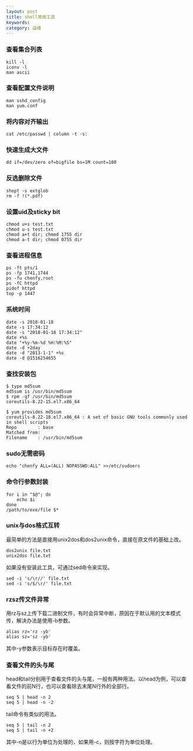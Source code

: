 ```yaml
---
layout: post
title: shell常用工具
keywords:
category: 运维
---
```


### 查看集合列表

```
kill -l
iconv -l
man ascii
```

### 查看配置文件说明

```
man sshd_config
man yum.conf
```

### 将内容对齐输出

```
cat /etc/passwd | column -t -s:
```

### 快速生成大文件

```
dd if=/dev/zero of=bigfile bs=1M count=100
```

### 反选删除文件

```
shopt -s extglob
rm -f !(*.pdf)
```

### 设置uid及sticky bit

```
chmod u+s test.txt
chmod u-s test.txt
chmod a+t dir; chmod 1755 dir
chmod a-t dir; chmod 0755 dir
```

### 查看进程信息

```
ps -ft pts/1
ps -fp 1741,1744
ps -fu chenfy,root
ps -fC httpd
pidof httpd
top -p 1447
```

### 系统时间

```
date -s 2018-01-18
date -s 17:34:12
date -s "2018-01-18 17:34:12"
date +%s
date "+%y-%m-%d %H:%M:%S"
date -d +2day
date -d "2013-1-1" +%s
date -d @1516254655
```

### 查找安装包

```
$ type md5sum
md5sum is /usr/bin/md5sum
$ rpm -qf /usr/bin/md5sum
coreutils-8.22-15.el7.x86_64

$ yum provides md5sum
coreutils-8.22-18.el7.x86_64 : A set of basic GNU tools commonly used in shell scripts
Repo        : base
Matched from:
Filename    : /usr/bin/md5sum
```

### sudo无需密码

```
echo "chenfy ALL=(ALL) NOPASSWD:ALL" >>/etc/sudoers
```

### 命令行参数封装

```
for i in "$@"; do
    echo $i
done
/path/to/exe/file $*
```

### unix与dos格式互转

最简单的方法是直接用unix2dos和dos2unix命令，直接在原文件的基础上改。

```
dos2unix file.txt
unix2dos file.txt
```

如果没有安装此工具，可通过sed命令来实现。

```
sed -i 's/\r//' file.txt
sed -i 's/$/\r/' file.txt
```

### rzsz传文件异常

用rz与sz上传下载二进制文件，有时会异常中断，原因在于默认用的文本模式传，解决办法是使用-b参数。

```
alias rz='rz -yb'
alias sz='sz -yb'
```

其中-y参数表示目标存在时覆盖。

### 查看文件的头与尾

head和tail分别用于查看文件的头与尾，一般有两种用法。以head为例，可以查看文件的前N行，也可以查看除去末尾N行外的全部行。

```
seq 5 | head -n 2
seq 5 | head -n -2
```

tail命令有类似的用法。

```
seq 5 | tail -n 2
seq 5 | tail -n +2
```

其中-n是以行为单位为处理的，如果用-c，则按字符为单位处理。

